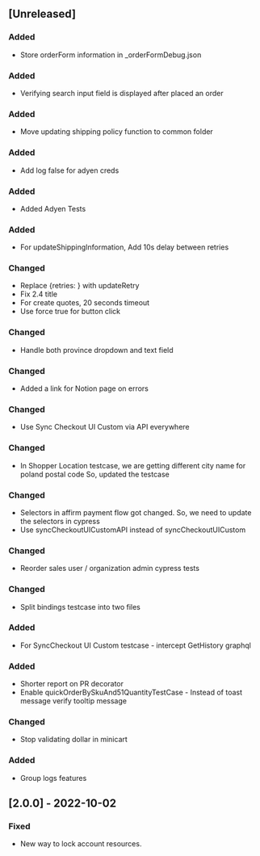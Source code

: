 ## [Unreleased]

### Added
- Store orderForm information in _orderFormDebug.json

### Added
- Verifying search input field is displayed after placed an order

### Added
- Move updating shipping policy function to common folder

### Added
- Add log false for adyen creds

### Added
- Added Adyen Tests

### Added
- For updateShippingInformation, Add 10s delay between retries

### Changed
- Replace {retries: } with updateRetry
- Fix 2.4 title
- For create quotes, 20 seconds timeout
- Use force true for button click

### Changed
- Handle both province dropdown and text field

### Changed
- Added a link for Notion page on errors

### Changed
- Use Sync Checkout UI Custom via API everywhere

### Changed
- In Shopper Location testcase, we are getting different city name for poland postal code
So, updated the testcase

### Changed
- Selectors in affirm payment flow got changed. So, we need to update the selectors in cypress
- Use syncCheckoutUICustomAPI instead of syncCheckoutUICustom 

### Changed
- Reorder sales user / organization admin cypress tests

### Changed
- Split bindings testcase into two files

### Added
- For SyncCheckout UI Custom testcase - intercept GetHistory graphql

### Added
- Shorter report on PR decorator
- Enable quickOrderBySkuAnd51QuantityTestCase - Instead of toast message verify tooltip message

### Changed
- Stop validating dollar in minicart

### Added
- Group logs features

## [2.0.0] - 2022-10-02

### Fixed
- New way to lock account resources.